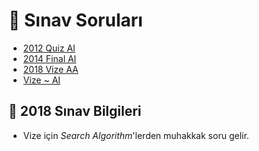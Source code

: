 # 📃 Sınav Soruları

<!--Index-->

- [2012 Quiz AI](./2012%20Quiz%20AI.pdf)
- [2014 Final AI](./2014%20Final%20AI.pdf)
- [2018 Vize AA](./2018%20Vize%20AA.pdf)
- [Vize ~ AI](./Vize%20~%20AI.pdf)

<!--Index-->

## 📅 2018 Sınav Bilgileri

- Vize için *Search Algorithm*'lerden muhakkak soru gelir.
